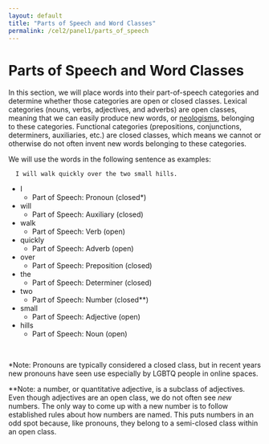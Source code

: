 ```yaml
---
layout: default
title: "Parts of Speech and Word Classes"
permalink: /cel2/panel1/parts_of_speech
---
```



# Parts of Speech and Word Classes
In this section, we will place words into their part-of-speech categories and determine whether those categories are open or closed classes. Lexical categories (nouns, verbs, adjectives, and adverbs) are open classes, meaning that we can easily produce new words, or [neologisms](/cel2/panel1/neologisms), belonging to these categories. Functional categories (prepositions, conjunctions, determiners, auxiliaries, etc.) are closed classes, which means we cannot or otherwise do not often invent new words belonging to these categories.

We will use the words in the following sentence as examples:

      I will walk quickly over the two small hills.

* I
  * Part of Speech: Pronoun (closed*)
* will
  * Part of Speech: Auxiliary (closed)
* walk
  * Part of Speech: Verb (open)
* quickly
  * Part of Speech: Adverb (open)
* over
  * Part of Speech: Preposition (closed)
* the
  * Part of Speech: Determiner (closed)
* two
  * Part of Speech: Number (closed**)
* small
  * Part of Speech: Adjective (open)
* hills
  * Part of Speech: Noun (open)

<br>

\*Note: Pronouns are typically considered a closed class, but in recent years new pronouns have seen use especially by LGBTQ people in online spaces.

\*\*Note: a number, or quantitative adjective, is a subclass of adjectives. Even though adjectives are an open class, we do not often see *new* numbers. The only way to come up with a new number is to follow established rules about how numbers are named. This puts numbers in an odd spot because, like pronouns, they belong to a semi-closed class within an open class.